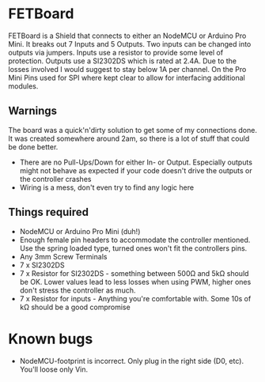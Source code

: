 # FETBoard

FETBoard is a Shield that connects to either an NodeMCU or Arduino Pro Mini. It breaks out 7 Inputs and 5 Outputs. Two inputs can be changed into outputs via jumpers. Inputs use a resistor to provide some level of protection. Outputs use a SI2302DS which is rated at 2.4A. Due to the losses involved I would suggest to stay below 1A per channel. On the Pro Mini Pins used for SPI where kept clear to allow for interfacing additional modules.

## Warnings

The board was a quick'n'dirty solution to get some of my connections done. It was created somewhere around 2am, so there is a lot of stuff that could be done better.

* There are no Pull-Ups/Down for either In- or Output. Especially outputs might not behave as expected if your code doesn't drive the outputs or the controller crashes
* Wiring is a mess, don't even try to find any logic here

## Things required

* NodeMCU or Arduino Pro Mini (duh!)
* Enough female pin headers to accommodate the controller mentioned. Use the spring loaded type, turned ones won't fit the controllers pins.
* Any 3mm Screw Terminals
* 7 x SI2302DS
* 7 x Resistor for SI2302DS - something between 500Ω and 5kΩ should be OK. Lower values lead to less losses when using PWM, higher ones don't stress the controller as much.
* 7 x Resistor for inputs - Anything you're comfortable with. Some 10s of kΩ should be a good compromise

# Known bugs
* NodeMCU-footprint is incorrect. Only plug in the right side (D0, etc). You'll loose only Vin.
